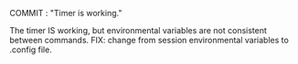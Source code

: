 COMMIT : "Timer is working."

The timer IS working, but environmental variables are not consistent between commands.
FIX: change from session environmental variables to .config file.

